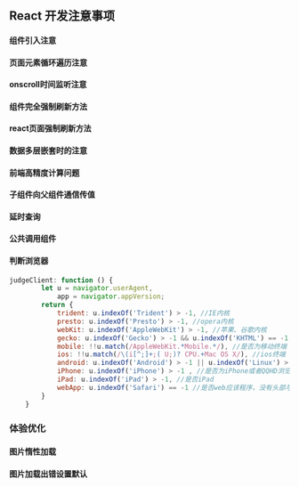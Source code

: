 ## React 开发注意事项

#### 组件引入注意

#### 页面元素循环遍历注意

#### onscroll时间监听注意

#### 组件完全强制刷新方法

#### react页面强制刷新方法

#### 数据多层嵌套时的注意

#### 前端高精度计算问题

#### 子组件向父组件通信传值

#### 延时查询

#### 公共调用组件

#### 判断浏览器

```javascript
judgeClient: function () {
		let u = navigator.userAgent,
			app = navigator.appVersion;
		return {
			trident: u.indexOf('Trident') > -1, //IE内核
			presto: u.indexOf('Presto') > -1, //opera内核
			webKit: u.indexOf('AppleWebKit') > -1, //苹果、谷歌内核
			gecko: u.indexOf('Gecko') > -1 && u.indexOf('KHTML') == -1, //火狐内核
			mobile: !!u.match(/AppleWebKit.*Mobile.*/), //是否为移动终端
			ios: !!u.match(/\(i[^;]+;( U;)? CPU.+Mac OS X/), //ios终端
			android: u.indexOf('Android') > -1 || u.indexOf('Linux') > -1, //android终端或uc浏览器
			iPhone: u.indexOf('iPhone') > -1 , //是否为iPhone或者QQHD浏览器
			iPad: u.indexOf('iPad') > -1, //是否iPad
			webApp: u.indexOf('Safari') == -1 //是否web应该程序，没有头部与底部
		}
	}
```

### 体验优化

#### 图片惰性加载

#### 图片加载出错设置默认
